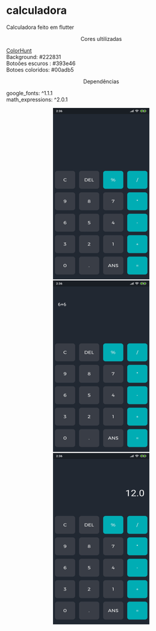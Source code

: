 # calculadora
 Calculadora feito em flutter <br>
 <p align="center">Cores ultilizadas</p>
 <a href="https://colorhunt.co/palette/2763">ColorHunt</a><br>
 Background: #222831<br>
 Botoões escuros : #393e46<br>
 Botoes coloridos: #00adb5<br>
 <p align="center">Dependências</p>
 google_fonts: ^1.1.1
 <br>
 math_expressions: ^2.0.1
 
 <br>
<p align="center">
  <img src="print/sc1.jpg" width="256" height="455">
  <img src="print/sc2.jpg" width="256" height="455">
  <img src="print/sc3.jpg" width="256" height="455">
</p>
